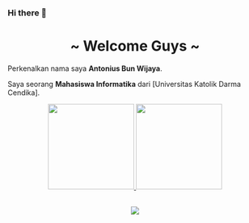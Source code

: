 ### Hi there 👋

<body>
<h1 align="center">~ Welcome Guys ~</h1>


Perkenalkan nama saya **Antonius Bun Wijaya**.

Saya seorang **Mahasiswa Informatika** dari [Universitas Katolik Darma Cendika].

<p align="center">
<a href="https://github.com/noranekoit">
  <img height="170em" src="https://github-readme-stats-eight-theta.vercel.app/api?username=noranekoit&show_icons=true&theme=algolia&include_all_commits=true&count_private=true"/>
  <img height="170em" src="https://github-readme-stats-eight-theta.vercel.app/api/top-langs/?username=noranekoit&layout=compact&langs_count=8&theme=algolia"/>
</a>
</p>
 <br>
<div align="center">
<img src="https://giffiles.alphacoders.com/210/210437.gif">
</div>
<br>
</body>



